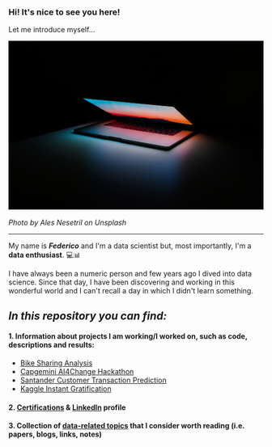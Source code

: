 ### Hi! It's nice to see you here!

Let me introduce myself...

![cover](ales-nesetril-734016-unsplash.jpg)

_Photo by Ales Nesetril on Unsplash_

---

My name is **_Federico_** and I'm a data scientist but, most importantly, I'm a **data enthusiast**. 💻📊

I have always been a numeric person and few years ago I dived into data science. Since that day, I have been discovering and working in this wonderful world and I can't recall a day in which I didn't learn something.

## *In this repository you can find:*

#### 1. Information about projects I am working/I worked on, such as code, descriptions and results:
- [Bike Sharing Analysis](Bike_Sharing_Analysis)
- [Capgemini AI4Change Hackathon](Capgemini_AI4Change_Hackathon)
- [Santander Customer Transaction Prediction](Santander_Customer_Transaction_Prediction)
- [Kaggle Instant Gratification](Kaggle_Instant_Gratification)

#### 2. [Certifications](https://github.com/FedericoRaimondi/myProjects/tree/master/Resume%20%26%20Certifications) & [LinkedIn](https://www.linkedin.com/in/federico-raimondi-cominesi/) profile

#### 3. Collection of [data-related topics](Data_Stuff) that I consider worth reading (i.e. papers, blogs, links, notes)

